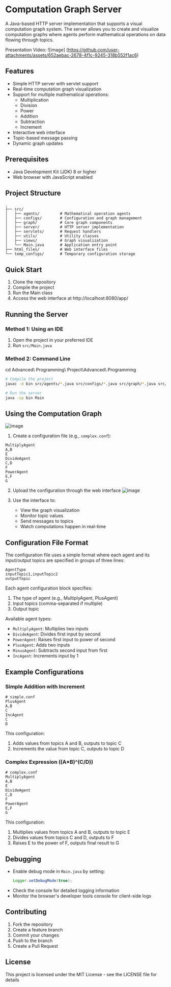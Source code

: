 # Computation Graph Server

A Java-based HTTP server implementation that supports a visual computation graph system. The server allows you to create and visualize computation graphs where agents perform mathematical operations on data flowing through topics.

Presentation Video:
![image]
(https://github.com/user-attachments/assets/652aebac-2678-4f1c-9245-318b552f1ac6)


## Features

- Simple HTTP server with servlet support
- Real-time computation graph visualization
- Support for multiple mathematical operations:
  - Multiplication
  - Division
  - Power
  - Addition
  - Subtraction
  - Increment
- Interactive web interface
- Topic-based message passing
- Dynamic graph updates

## Prerequisites

- Java Development Kit (JDK) 8 or higher
- Web browser with JavaScript enabled

## Project Structure

```
.
├── src/
│   ├── agents/         # Mathematical operation agents
│   ├── configs/        # Configuration and graph management
│   ├── graph/          # Core graph components
│   ├── server/         # HTTP server implementation
│   ├── servlets/       # Request handlers
│   ├── utils/          # Utility classes
│   ├── views/          # Graph visualization
│   └── Main.java       # Application entry point
├── html_files/         # Web interface files
└── temp_configs/       # Temporary configuration storage
```

## Quick Start

1. Clone the repository
2. Compile the project
3. Run the Main class
4. Access the web interface at http://localhost:8080/app/

## Running the Server

### Method 1: Using an IDE
1. Open the project in your preferred IDE
2. Run `src/Main.java`

### Method 2: Command Line

cd Advanced\ Programming\ Project\Advanced\ Programming
```bash
# Compile the project
javac -d bin src/agents/*.java src/configs/*.java src/graph/*.java src/server/*.java src/servlets/*.java src/utils/*.java src/views/*.java src/Main.java

# Run the server
java -cp bin Main
```

## Using the Computation Graph
![image](https://github.com/user-attachments/assets/08a32608-dedc-421a-b779-3a2875e2e726)


1. Create a configuration file (e.g., `complex.conf`):
```
MultiplyAgent
A,B
E
DivideAgent
C,D
F
PowerAgent
E,F
G 
```

2. Upload the configuration through the web interface
![image](https://github.com/user-attachments/assets/64cd6bd0-e066-4b6e-887d-d400536fd3c7)


3. Use the interface to:
   - View the graph visualization
   - Monitor topic values
   - Send messages to topics
   - Watch computations happen in real-time

## Configuration File Format

The configuration file uses a simple format where each agent and its input/output topics are specified in groups of three lines:
```
AgentType
inputTopic1,inputTopic2
outputTopic
```

Each agent configuration block specifies:
1. The type of agent (e.g., MultiplyAgent, PlusAgent)
2. Input topics (comma-separated if multiple)
3. Output topic

Available agent types:
- `MultiplyAgent`: Multiplies two inputs
- `DivideAgent`: Divides first input by second
- `PowerAgent`: Raises first input to power of second
- `PlusAgent`: Adds two inputs
- `MinusAgent`: Subtracts second input from first
- `IncAgent`: Increments input by 1

## Example Configurations

### Simple Addition with Increment
```
# simple.conf
PlusAgent
A,B
C
IncAgent
C
D
```
This configuration:
1. Adds values from topics A and B, outputs to topic C
2. Increments the value from topic C, outputs to topic D

### Complex Expression ((A*B)^(C/D))
```
# complex.conf
MultiplyAgent
A,B
E
DivideAgent
C,D
F
PowerAgent
E,F
G
```
This configuration:
1. Multiplies values from topics A and B, outputs to topic E
2. Divides values from topics C and D, outputs to F
3. Raises E to the power of F, outputs final result to G

## Debugging

- Enable debug mode in `Main.java` by setting:
  ```java
  Logger.setDebugMode(true);
  ```
- Check the console for detailed logging information
- Monitor the browser's developer tools console for client-side logs

## Contributing

1. Fork the repository
2. Create a feature branch
3. Commit your changes
4. Push to the branch
5. Create a Pull Request

## License

This project is licensed under the MIT License - see the LICENSE file for details 
